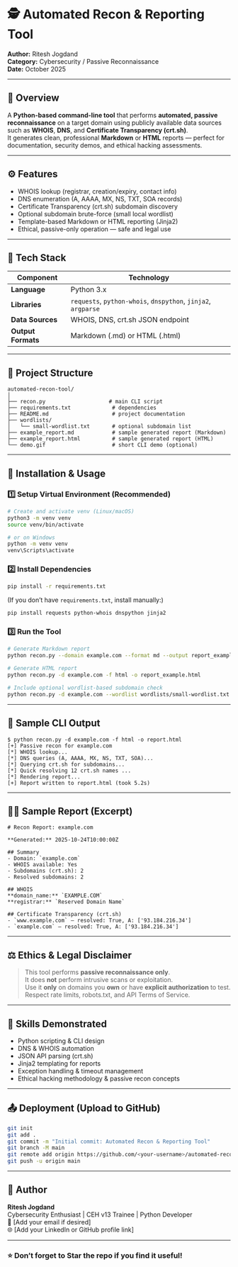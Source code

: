 # 🕵️ Automated Recon & Reporting Tool

**Author:** Ritesh Jogdand  
**Category:** Cybersecurity / Passive Reconnaissance  
**Date:** October 2025  

---

## 🚀 Overview

A **Python-based command-line tool** that performs **automated, passive reconnaissance** on a target domain using publicly available data sources such as **WHOIS**, **DNS**, and **Certificate Transparency (crt.sh)**.  
It generates clean, professional **Markdown** or **HTML** reports — perfect for documentation, security demos, and ethical hacking assessments.

---

## ⚙️ Features

- WHOIS lookup (registrar, creation/expiry, contact info)  
- DNS enumeration (A, AAAA, MX, NS, TXT, SOA records)  
- Certificate Transparency (crt.sh) subdomain discovery  
- Optional subdomain brute-force (small local wordlist)  
- Template-based Markdown or HTML reporting (Jinja2)  
- Ethical, passive-only operation — safe and legal use  

---

## 🧠 Tech Stack

| Component | Technology |
|------------|-------------|
| **Language** | Python 3.x |
| **Libraries** | `requests`, `python-whois`, `dnspython`, `jinja2`, `argparse` |
| **Data Sources** | WHOIS, DNS, crt.sh JSON endpoint |
| **Output Formats** | Markdown (.md) or HTML (.html) |

---

## 🧩 Project Structure

```
automated-recon-tool/
│
├── recon.py                    # main CLI script
├── requirements.txt             # dependencies
├── README.md                    # project documentation
├── wordlists/
│   └── small-wordlist.txt       # optional subdomain list
├── example_report.md            # sample generated report (Markdown)
├── example_report.html          # sample generated report (HTML)
└── demo.gif                     # short CLI demo (optional)
```

---

## 🧰 Installation & Usage

### 1️⃣ Setup Virtual Environment (Recommended)

```bash
# Create and activate venv (Linux/macOS)
python3 -m venv venv
source venv/bin/activate

# or on Windows
python -m venv venv
venv\Scripts\activate
```

### 2️⃣ Install Dependencies

```bash
pip install -r requirements.txt
```

(If you don’t have `requirements.txt`, install manually:)
```bash
pip install requests python-whois dnspython jinja2
```

### 3️⃣ Run the Tool

```bash
# Generate Markdown report
python recon.py --domain example.com --format md --output report_example.md

# Generate HTML report
python recon.py -d example.com -f html -o report_example.html

# Include optional wordlist-based subdomain check
python recon.py -d example.com --wordlist wordlists/small-wordlist.txt
```

---

## 🧾 Sample CLI Output

```
$ python recon.py -d example.com -f html -o report.html
[+] Passive recon for example.com
[*] WHOIS lookup...
[*] DNS queries (A, AAAA, MX, NS, TXT, SOA)...
[*] Querying crt.sh for subdomains...
[*] Quick resolving 12 crt.sh names ...
[*] Rendering report...
[+] Report written to report.html (took 5.2s)
```

---

## 🧑‍💻 Sample Report (Excerpt)

```
# Recon Report: example.com

**Generated:** 2025-10-24T10:00:00Z

## Summary
- Domain: `example.com`
- WHOIS available: Yes
- Subdomains (crt.sh): 2
- Resolved subdomains: 2

## WHOIS
**domain_name:** `EXAMPLE.COM`  
**registrar:** `Reserved Domain Name`

## Certificate Transparency (crt.sh)
- `www.example.com` — resolved: True, A: ['93.184.216.34']
- `example.com` — resolved: True, A: ['93.184.216.34']
```

---

## ⚖️ Ethics & Legal Disclaimer

> This tool performs **passive reconnaissance only**.  
> It does **not** perform intrusive scans or exploitation.  
> Use it **only** on domains you **own** or have **explicit authorization** to test.  
> Respect rate limits, robots.txt, and API Terms of Service.

---

## 🎯 Skills Demonstrated

- Python scripting & CLI design  
- DNS & WHOIS automation  
- JSON API parsing (crt.sh)  
- Jinja2 templating for reports  
- Exception handling & timeout management  
- Ethical hacking methodology & passive recon concepts  

---

## 📤 Deployment (Upload to GitHub)

```bash
git init
git add .
git commit -m "Initial commit: Automated Recon & Reporting Tool"
git branch -M main
git remote add origin https://github.com/<your-username>/automated-recon-tool.git
git push -u origin main
```

---

## 🧩 Author

**Ritesh Jogdand**  
Cybersecurity Enthusiast | CEH v13 Trainee | Python Developer  
📧 [Add your email if desired]  
🌐 [Add your LinkedIn or GitHub profile link]

---

### ⭐ Don’t forget to Star the repo if you find it useful!
